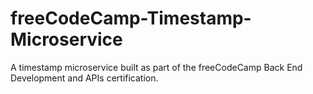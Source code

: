 # freeCodeCamp-Timestamp-Microservice

A timestamp microservice built as part of the freeCodeCamp Back End Development and APIs certification.
